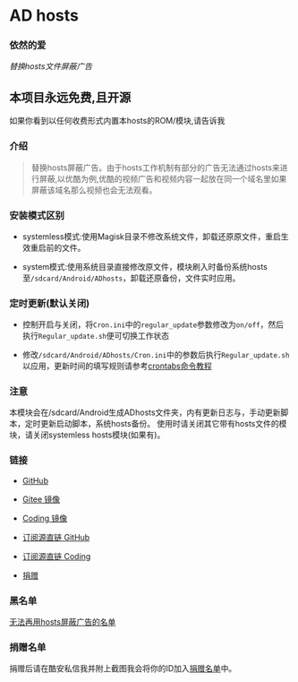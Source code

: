 # AD hosts
### 依然的爱
*替换hosts文件屏蔽广告*

## 本项目永远免费,且开源
如果你看到以任何收费形式内置本hosts的ROM/模块,请告诉我

### 介绍
> 替换hosts屏蔽广告。由于hosts工作机制有部分的广告无法通过hosts来进行屏蔽,以优酷为例,优酷的视频广告和视频内容一起放在同一个域名里如果屏蔽该域名那么视频也会无法观看。

### 安装模式区别
- systemless模式:使用Magisk目录不修改系统文件，卸载还原原文件，重启生效重启前的文件。

- system模式:使用系统目录直接修改原文件，模块刷入时备份系统hosts至`/sdcard/Android/ADhosts`，卸载还原备份，文件实时应用。

### 定时更新(默认关闭)
- 控制开启与关闭，将`Cron.ini`中的`regular_update`参数修改为`on/off`，然后执行`Regular_update.sh`便可切换工作状态

- 修改`/sdcard/Android/ADhosts/Cron.ini`中的参数后执行`Regular_update.sh`以应用，更新时间的填写规则请参考[crontabs命令教程](https://m.runoob.com/linux/linux-comm-crontab.html)

### 注意
本模块会在/sdcard/Android生成ADhosts文件夹，内有更新日志与，手动更新脚本，定时更新启动脚本，系统hosts备份。
使用时请关闭其它带有hosts文件的模块，请关闭systemless hosts模块(如果有)。

### 链接
* [GitHub](https://github.com/E7KMbb/AD-hosts)

* [Gitee 镜像](https://gitee.com/e7kmbb/AD-hosts)

* [Coding 镜像](https://aisauce.coding.net/public/ad-hosts/ad-hosts/git/files)

* [订阅源直链 GitHub](https://raw.githubusercontent.com/E7KMbb/AD-hosts/master/system/etc/hosts)

* [订阅源直链 Coding](https://aisauce.coding.net/p/ad-hosts/d/ad-hosts/git/raw/master/system/etc/hosts)

* [捐赠](https://docs.qq.com/doc/DWVJKWVVDWURQZUZK?disableReturnList=1&_from=1)

### 黑名单
[无法再用hosts屏蔽广告的名单](https://github.com/E7KMbb/AD-hosts/blob/master/black.md)

### 捐赠名单
捐赠后请在酷安私信我并附上截图我会将你的ID加入[捐赠名单](https://github.com/E7KMbb/AD-hosts/blob/master/thanks.md)中。
